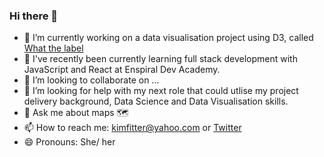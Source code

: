 ### Hi there 👋

- 🔭 I’m currently working on a data visualisation project using D3, called [What the label](https://observablehq.com/@kimnewzealand/what-the-label)
- 🌱 I've recently been currently learning full stack development with JavaScript and React at Enspiral Dev Academy.
- 👯 I’m looking to collaborate on ...
- 🤔 I’m looking for help with my next role that could utlise my project delivery background, Data Science and Data Visualisation skills.
- 💬 Ask me about maps 🗺️
- 📫 How to reach me: kimfitter@yahoo.com or [Twitter](https://twitter.com/kim_fitter)
- 😄 Pronouns: She/ her

